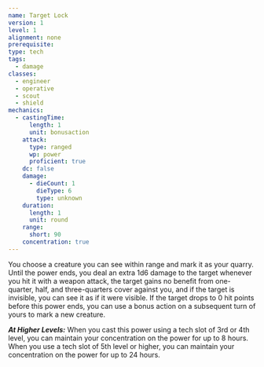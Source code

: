 ```yaml
---
name: Target Lock
version: 1
level: 1
alignment: none
prerequisite: 
type: tech
tags:
  - damage
classes:
  - engineer
  - operative
  - scout
  - shield
mechanics:
  - castingTime:
      length: 1
      unit: bonusaction
    attack:
      type: ranged
      wp: power
      proficient: true
    dc: false
    damage:
      - dieCount: 1
        dieType: 6
        type: unknown
    duration:
      length: 1
      unit: round
    range:
      short: 90
    concentration: true
---
```

You choose a creature you can see within range and mark it as your quarry. Until the power ends, you deal an extra 1d6 damage to the target whenever you hit it with a weapon attack, the target gains no benefit from one-quarter, half, and three-quarters cover against you, and if the target is invisible, you can see it as if it were visible. If the target drops to 0 hit points before this power ends, you can use a bonus action on a subsequent turn of yours to mark a new creature.

***__At Higher Levels__:*** When you cast this power using a tech slot of 3rd or 4th level, you can maintain your concentration on the power for up to 8 hours. When you use a tech slot of 5th level or higher, you can maintain your concentration on the power for up to 24 hours.
    